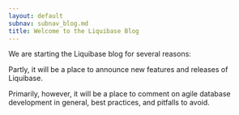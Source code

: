 ```yaml
---
layout: default
subnav: subnav_blog.md
title: Welcome to the Liquibase Blog
---
```


We are starting the Liquibase blog for several reasons:

Partly, it will be a place to announce new features and releases of Liquibase.

Primarily, however, it will be a place to comment on agile database development in general, best practices, and pitfalls to avoid.
